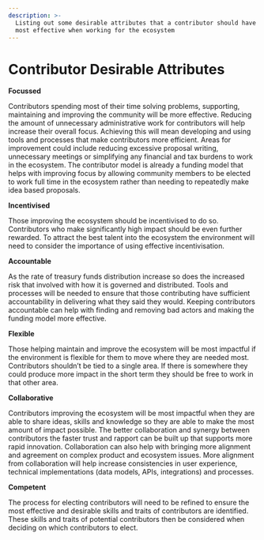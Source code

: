 ```yaml
---
description: >-
  Listing out some desirable attributes that a contributor should have to be
  most effective when working for the ecosystem
---
```


# Contributor Desirable Attributes

**Focussed**

Contributors spending most of their time solving problems, supporting, maintaining and improving the community will be more effective. Reducing the amount of unnecessary administrative work for contributors will help increase their overall focus. Achieving this will mean developing and using tools and processes that make contributors more efficient. Areas for improvement could include reducing excessive proposal writing, unnecessary meetings or simplifying any financial and tax burdens to work in the ecosystem. The contributor model is already a funding model that helps with improving focus by allowing community members to be elected to work full time in the ecosystem rather than needing to repeatedly make idea based proposals.



**Incentivised**&#x20;

Those improving the ecosystem should be incentivised to do so. Contributors who make significantly high impact should be even further rewarded. To attract the best talent into the ecosystem the environment will need to consider the importance of using effective incentivisation.



**Accountable**

As the rate of treasury funds distribution increase so does the increased risk that involved with how it is governed and distributed. Tools and processes will be needed to ensure that those contributing have sufficient accountability in delivering what they said they would. Keeping contributors accountable can help with finding and removing bad actors and making the funding model more effective.



**Flexible**

Those helping maintain and improve the ecosystem will be most impactful if the environment is flexible for them to move where they are needed most. Contributors shouldn’t be tied to a single area. If there is somewhere they could produce more impact in the short term they should be free to work in that other area.



**Collaborative**

Contributors improving the ecosystem will be most impactful when they are able to share ideas, skills and knowledge so they are able to make the most amount of impact possible. The better collaboration and synergy between contributors the faster trust and rapport can be built up that supports more rapid innovation. Collaboration can also help with bringing more alignment and agreement on complex product and ecosystem issues. More alignment from collaboration will help increase consistencies in user experience, technical implementations (data models, APIs, integrations) and processes.



**Competent**

The process for electing contributors will need to be refined to ensure the most effective and desirable skills and traits of contributors are identified. These skills and traits of potential contributors then be considered when deciding on which contributors to elect.
